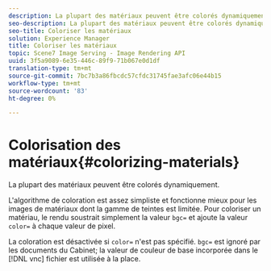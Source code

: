 ```yaml
---
description: La plupart des matériaux peuvent être colorés dynamiquement.
seo-description: La plupart des matériaux peuvent être colorés dynamiquement.
seo-title: Coloriser les matériaux
solution: Experience Manager
title: Coloriser les matériaux
topic: Scene7 Image Serving - Image Rendering API
uuid: 3f5a9089-6e35-446c-89f9-71b067e0d1df
translation-type: tm+mt
source-git-commit: 7bc7b3a86fbcdc57cfdc31745fae3afc06e44b15
workflow-type: tm+mt
source-wordcount: '83'
ht-degree: 0%

---
```



# Colorisation des matériaux{#colorizing-materials}

La plupart des matériaux peuvent être colorés dynamiquement.

L&#39;algorithme de coloration est assez simpliste et fonctionne mieux pour les images de matériaux dont la gamme de teintes est limitée. Pour coloriser un matériau, le rendu soustrait simplement la valeur `bgc=` et ajoute la valeur `color=` à chaque valeur de pixel.

La coloration est désactivée si `color=` n&#39;est pas spécifié. `bgc=` est ignoré par les documents du Cabinet; la valeur de couleur de base incorporée dans le  [!DNL vnc] fichier est utilisée à la place.
